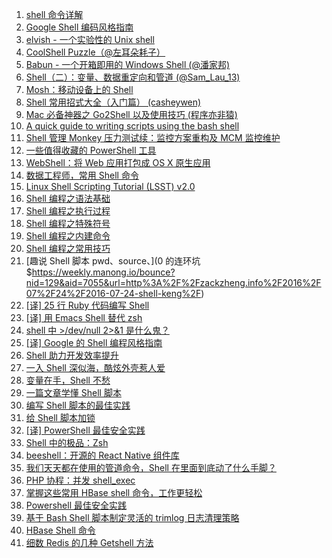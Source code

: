 1. [shell 命令详解](https://weekly.manong.io/bounce?nid=3&aid=45&url=http%3A%2F%2Fexplainshell.com%2F)
1. [Google Shell 编码风格指南](https://weekly.manong.io/bounce?nid=9&aid=161&url=http%3A%2F%2Fgoogle-styleguide.googlecode.com%2Fsvn%2Ftrunk%2Fshell.xml)
1. [elvish - 一个实验性的 Unix shell](https://weekly.manong.io/bounce?nid=39&aid=1291&url=https%3A%2F%2Fgithub.com%2Fxiaq%2Felvish)
1. [CoolShell Puzzle（@左耳朵耗子）](https://weekly.manong.io/bounce?nid=40&aid=1322&url=http%3A%2F%2Ffun.coolshell.cn%2F)
1. [Babun - 一个开箱即用的 Windows Shell (@潘家邦)](https://weekly.manong.io/bounce?nid=66&aid=2115&url=http%3A%2F%2Fblog.jamespan.me%2F2015%2F04%2F09%2Fbabun-the-shell%2F)
1. [Shell（二）：变量、数据重定向和管道 (@Sam_Lau_13)](https://weekly.manong.io/bounce?nid=72&aid=2389&url=http%3A%2F%2Fwww.jianshu.com%2Fp%2F3687e12b8d48)
1. [Mosh：移动设备上的 Shell](https://weekly.manong.io/bounce?nid=75&aid=2575&url=https%3A%2F%2Fmosh.mit.edu%2F)
1. [Shell 常用招式大全（入门篇） (casheywen)](https://weekly.manong.io/bounce?nid=77&aid=2709&url=http%3A%2F%2Fsegmentfault.com%2Fa%2F1190000002924882)
1. [Mac 必备神器之 Go2Shell 以及使用技巧 (程序亦非猿)](https://weekly.manong.io/bounce?nid=85&aid=3392&url=http%3A%2F%2Fwww.jianshu.com%2Fp%2F88c6e68645c4)
1. [A quick guide to writing scripts using the bash shell](https://weekly.manong.io/bounce?nid=87&aid=3580&url=http%3A%2F%2Fwww.panix.com%2F~elflord%2Funix%2Fbash-tute.html)
1. [Shell 管理 Monkey 压力测试续：监控方案重构及 MCM 监控维护](https://weekly.manong.io/bounce?nid=97&aid=4516&url=https%3A%2F%2Ftesterhome.com%2Ftopics%2F3685)
1. [一些值得收藏的 PowerShell 工具](https://weekly.manong.io/bounce?nid=98&aid=4607&url=http%3A%2F%2Fwww.freebuf.com%2Ftools%2F87647.html)
1. [WebShell：将 Web 应用打包成 OS X 原生应用](https://weekly.manong.io/bounce?nid=100&aid=4809&url=https%3A%2F%2Fgithub.com%2Fdjyde%2FWebShell)
1. [数据工程师，常用 Shell 命令](https://weekly.manong.io/bounce?nid=110&aid=5608&url=http%3A%2F%2Fwww.jianshu.com%2Fp%2F1ea90c81b659)
1. [Linux Shell Scripting Tutorial (LSST) v2.0](https://weekly.manong.io/bounce?nid=113&aid=5856&url=https%3A%2F%2Fbash.cyberciti.biz%2Fguide%2FMain_Page)
1. [Shell 编程之语法基础](https://weekly.manong.io/bounce?nid=118&aid=6235&url=http%3A%2F%2Fmp.weixin.qq.com%2Fs%3F__biz%3DMzIxNDMyODgyMA%3D%3D%26mid%3D2247483661%26idx%3D1%26sn%3D186884c4fcf7e90ea58cb4e7d92f5fb7%23rd)
1. [Shell 编程之执行过程](https://weekly.manong.io/bounce?nid=119&aid=6321&url=http%3A%2F%2Fmp.weixin.qq.com%2Fs%3F__biz%3DMzIxNDMyODgyMA%3D%3D%26mid%3D2247483666%26idx%3D1%26sn%3Db3df5f3f8d8803fb88719463388db4ed)
1. [Shell 编程之特殊符号](https://weekly.manong.io/bounce?nid=121&aid=6481&url=http%3A%2F%2Fmp.weixin.qq.com%2Fs%3F__biz%3DMzIxNDMyODgyMA%3D%3D%26mid%3D2247483679%26idx%3D1%26sn%3Df98b8ef107264b9258f8ab76986b8f57)
1. [Shell 编程之内建命令](https://weekly.manong.io/bounce?nid=122&aid=6555&url=http%3A%2F%2Fmp.weixin.qq.com%2Fs%3F__biz%3DMzIxNDMyODgyMA%3D%3D%26mid%3D2247483695%26idx%3D1%26sn%3D54f10d647035a1b572736a7b1731fe29)
1. [Shell 编程之常用技巧](https://weekly.manong.io/bounce?nid=123&aid=6627&url=http%3A%2F%2Fmp.weixin.qq.com%2Fs%3F__biz%3DMzIxNDMyODgyMA%3D%3D%26mid%3D2247483698%26idx%3D1%26sn%3D3b52493d202362aae0bf511002e63d52)
1. [趣说 Shell 脚本 pwd、source、](0 的连环坑$https://weekly.manong.io/bounce?nid=129&aid=7055&url=http%3A%2F%2Fzackzheng.info%2F2016%2F07%2F24%2F2016-07-24-shell-keng%2F)
1. [[译] 25 行 Ruby 代码编写 Shell](https://weekly.manong.io/bounce?nid=131&aid=7177&url=http%3A%2F%2Ftoutiao.io%2Fj%2F6lg253)
1. [[译] 用 Emacs Shell 替代 zsh](https://weekly.manong.io/bounce?nid=135&aid=7486&url=http%3A%2F%2Ftoutiao.io%2Fj%2F47l7uz)
1. [shell 中 >/dev/null 2>&1 是什么鬼？](https://weekly.manong.io/bounce?nid=149&aid=8348&url=https%3A%2F%2Ftoutiao.io%2Fk%2Fbz88mu)
1. [[译] Google 的 Shell 编程风格指南](https://weekly.manong.io/bounce?nid=154&aid=8691&url=https%3A%2F%2Ftoutiao.io%2Fk%2F1h5asm)
1. [Shell 助力开发效率提升](https://weekly.manong.io/bounce?nid=158&aid=8963&url=https%3A%2F%2Ftoutiao.io%2Fk%2Fuf1nu3)
1. [一入 Shell 深似海，酷炫外壳惹人爱](https://weekly.manong.io/bounce?nid=160&aid=9110&url=https%3A%2F%2Ftoutiao.io%2Fk%2F0tkfh1)
1. [变量在手，Shell 不愁](https://weekly.manong.io/bounce?nid=161&aid=9192&url=https%3A%2F%2Ftoutiao.io%2Fk%2F9b69qd)
1. [一篇文章学懂 Shell 脚本](https://weekly.manong.io/bounce?nid=166&aid=9548&url=https%3A%2F%2Ftoutiao.io%2Fk%2F0pybu4)
1. [编写 Shell 脚本的最佳实践](https://weekly.manong.io/bounce?nid=178&aid=10373&url=https%3A%2F%2Ftoutiao.io%2Fk%2Fnus0vi)
1. [给 Shell 脚本加锁](https://weekly.manong.io/bounce?nid=185&aid=10923&url=https%3A%2F%2Ftoutiao.io%2Fk%2Fuuzg5j)
1. [[译] PowerShell 最佳安全实践](https://weekly.manong.io/bounce?nid=189&aid=11198&url=https%3A%2F%2Ftoutiao.io%2Fk%2Fs3lhqq)
1. [Shell 中的极品：Zsh](https://weekly.manong.io/bounce?nid=223&aid=13635&url=https%3A%2F%2Ftoutiao.io%2Fk%2F4dlbfm)
1. [beeshell：开源的 React Native 组件库](https://weekly.manong.io/bounce?nid=234&aid=14373&url=https%3A%2F%2Fmp.weixin.qq.com%2Fs%2Fc1WId0Rr4m7hUOa2HDGnXg)
1. [我们天天都在使用的管道命令，Shell 在里面到底动了什么手脚？](https://weekly.manong.io/bounce?nid=236&aid=14474&url=https%3A%2F%2Fmp.weixin.qq.com%2Fs%2F9oPSSlIuHhcKWw-QckGUcg)
1. [PHP 协程：并发 shell_exec](https://weekly.manong.io/bounce?nid=242&aid=14847&url=https%3A%2F%2Ftoutiao.io%2Fk%2F5pyq5w)
1. [掌握这些常用 HBase shell 命令，工作更轻松](https://weekly.manong.io/bounce?nid=246&aid=15121&url=https%3A%2F%2Ftoutiao.io%2Fk%2Ft9n9gh)
1. [Powershell 最佳安全实践](https://weekly.manong.io/bounce?nid=261&aid=16196&url=https%3A%2F%2Fmp.weixin.qq.com%2Fs%3F__biz%3DMzU4NzU4MDg0Mw%3D%3D%26mid%3D2247484570%26idx%3D1%26sn%3Dcdd7a2703a1c12debd67a991f6685ee7)
1. [基于 Bash Shell 脚本制定灵活的 trimlog 日志清理策略](https://weekly.manong.io/bounce?nid=281&aid=17783&url=https%3A%2F%2Ftoutiao.io%2Fk%2Fb8vvbb8)
1. [HBase Shell 命令](https://weekly.manong.io/bounce?nid=292&aid=18550&url=https%3A%2F%2Ftoutiao.io%2Fk%2Fy47uum1)
1. [细数 Redis 的几种 Getshell 方法](https://weekly.manong.io/bounce?nid=304&aid=19215&url=https%3A%2F%2Ftoutiao.io%2Fk%2Fqdh8ae7)
